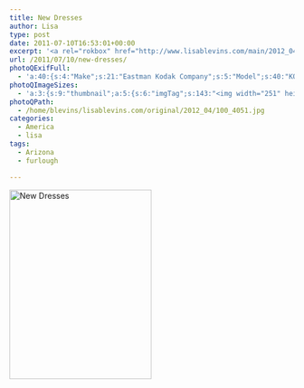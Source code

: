 ```yaml
---
title: New Dresses
author: Lisa
type: post
date: 2011-07-10T16:53:01+00:00
excerpt: '<a rel="rokbox" href="http://www.lisablevins.com/main/2012_04/100_4051.jpg" title="New Dresses"><img width="251" height="335" alt="New Dresses" src="http://www.lisablevins.com/thumbnail/2012_04/100_4051.jpg" class="photoQexcerpt photoQLinkImg" /></a>'
url: /2011/07/10/new-dresses/
photoQExifFull:
  - 'a:40:{s:4:"Make";s:21:"Eastman Kodak Company";s:5:"Model";s:40:"KODAK EASYSHARE C813 ZOOM DIGITAL CAMERA";s:11:"Orientation";s:17:"1: Normal (0 deg)";s:11:"xResolution";s:3:"480";s:11:"yResolution";s:3:"480";s:14:"ResolutionUnit";s:4:"Inch";s:8:"Software";s:15:"QuickTime 7.6.6";s:8:"DateTime";s:19:"2011:07:12 21:42:43";s:12:"HostComputer";s:15:"Mac OS X 10.6.7";s:12:"ExposureTime";s:16:"7929/1000000 sec";s:7:"FNumber";s:5:"f/2.7";s:15:"ExposureProgram";s:7:"Program";s:15:"ISOSpeedRatings";s:2:"80";s:11:"ExifVersion";s:11:"version 2.2";s:16:"DateTimeOriginal";s:19:"2011:07:10 17:53:01";s:17:"DateTimedigitized";s:19:"2011:07:10 17:53:01";s:17:"ShutterSpeedValue";s:9:"1/125 sec";s:13:"ApertureValue";s:5:"f/2.7";s:17:"ExposureBiasValue";s:4:"0 EV";s:16:"MaxApertureValue";s:5:"f/2.7";s:12:"MeteringMode";s:13:"Multi-Segment";s:11:"LightSource";s:15:"Unknown or Auto";s:5:"Flash";s:8:"No Flash";s:11:"FocalLength";s:4:"6 mm";s:15:"FlashPixVersion";s:9:"version 1";s:10:"ColorSpace";s:4:"sRGB";s:14:"ExifImageWidth";s:11:"3296 pixels";s:15:"ExifImageHeight";s:11:"2472 pixels";s:13:"ExposureIndex";s:2:"80";s:13:"SensingMethod";s:35:"Unknown: One Chip Color Area Sensor";s:10:"FileSource";s:20:"Digital Still Camera";s:9:"SceneType";s:21:"Directly Photographed";s:12:"ExposureMode";s:1:"0";s:12:"WhiteBalance";s:1:"0";s:16:"DigitalZoomRatio";s:1:"0";s:16:"SceneCaptureMode";s:1:"0";s:8:"Contrast";s:1:"0";s:10:"Saturation";s:1:"0";s:9:"Sharpness";s:1:"0";s:20:"FocalLength35mmEquiv";s:0:"";}'
photoQImageSizes:
  - 'a:3:{s:9:"thumbnail";a:5:{s:6:"imgTag";s:143:"<img width="251" height="335" alt="New Dresses" src="http://www.lisablevins.com/thumbnail/2012_04/100_4051.jpg" class="PhotoQImg" />";s:6:"imgUrl";s:68:"http://www.lisablevins.com/thumbnail/2012_04/100_4051.jpg";s:7:"imgPath";s:71:"/home/blevins/lisablevins.com/thumbnail/2012_04/100_4051.jpg";s:8:"imgWidth";s:3:"251";s:9:"imgHeight";s:3:"335";}s:4:"main";a:5:{s:6:"imgTag";s:138:"<img width="394" height="525" alt="New Dresses" src="http://www.lisablevins.com/main/2012_04/100_4051.jpg" class="PhotoQImg" />";s:6:"imgUrl";s:63:"http://www.lisablevins.com/main/2012_04/100_4051.jpg";s:7:"imgPath";s:66:"/home/blevins/lisablevins.com/main/2012_04/100_4051.jpg";s:8:"imgWidth";s:3:"394";s:9:"imgHeight";s:3:"525";}s:8:"original";a:5:{s:6:"imgTag";s:144:"<img width="2472" height="3296" alt="New Dresses" src="http://www.lisablevins.com/original/2012_04/100_4051.jpg" class="PhotoQImg" />";s:6:"imgUrl";s:67:"http://www.lisablevins.com/original/2012_04/100_4051.jpg";s:7:"imgPath";s:70:"/home/blevins/lisablevins.com/original/2012_04/100_4051.jpg";s:8:"imgWidth";s:4:"2472";s:9:"imgHeight";s:4:"3296";}}'
photoQPath:
  - /home/blevins/lisablevins.com/original/2012_04/100_4051.jpg
categories:
  - America
  - lisa
tags:
  - Arizona
  - furlough

---
```

<a rel="lightbox" href="http://www.lisablevins.com/main/2012_04/100_4051.jpg" title="New Dresses"><img width="251" height="335" alt="New Dresses" src="http://www.lisablevins.com/thumbnail/2012_04/100_4051.jpg" class="photoQcontent photoQLinkImg" /></a>

<div class="photoQDescr">
</div>